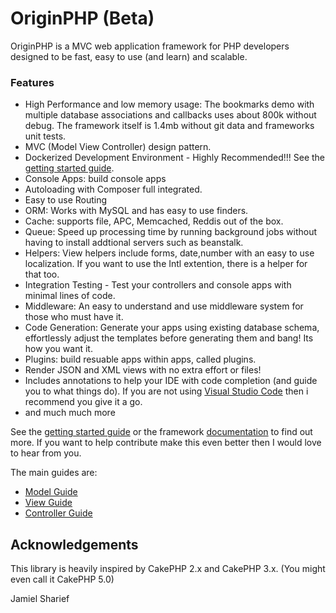 # OriginPHP (Beta)

OriginPHP is a MVC web application framework for PHP developers designed to be fast, easy to use (and learn) and scalable.

### Features

- High Performance and low memory usage: The bookmarks demo with multiple database associations and callbacks uses about 800k without debug. The framework itself is 1.4mb without git data and frameworks unit tests.
- MVC (Model View Controller) design pattern.
- Dockerized Development Environment - Highly Recommended!!! See the [getting started guide](docs/getting-started.md).
- Console Apps: build console apps
- Autoloading with Composer full integrated.
- Easy to use Routing
- ORM: Works with MySQL and has easy to use finders.
- Cache:  supports file, APC, Memcached, Reddis out of the box.
- Queue: Speed up processing time by running background jobs without having to install addtional servers such as beanstalk.
- Helpers: View helpers include forms, date,number with an easy to use localization. If you want to use the Intl extention, there is a helper for that too.
- Integration Testing - Test your controllers and console apps with minimal lines of code.
- Middleware: An easy to understand and use middleware system for those who must have it.
- Code Generation: Generate your apps using existing database schema, effortlessly adjust the templates before generating them and bang! Its how you want it.
- Plugins: build resuable apps within apps, called plugins.
- Render JSON and XML views with no extra effort or files!
- Includes annotations to help your IDE with code completion (and guide you to what things do). If you are not using [Visual Studio Code](https://code.visualstudio.com/) then i recommend you give it a go.
- and much much more

See the [getting started guide](docs/getting-started.md) or the framework [documentation](docs/) to find out more. If you want to help contribute make this even better then I would love to hear from you.

The main guides are:
- [Model Guide](docs/models.md)
- [View Guide](docs/views.md)
- [Controller Guide](docs/controllers.md)

## Acknowledgements

This library is heavily inspired by CakePHP 2.x and CakePHP 3.x. (You might even call it CakePHP 5.0)

Jamiel Sharief